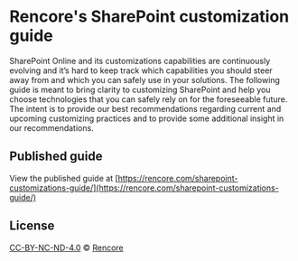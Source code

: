 # Rencore's SharePoint customization guide

SharePoint Online and its customizations capabilities are continuously evolving and it’s hard to keep track which capabilities you should steer away from and which you can safely use in your solutions. The following guide is meant to bring clarity to customizing SharePoint and help you choose technologies that you can safely rely on for the foreseeable future. The intent is to provide our best recommendations regarding current and upcoming customizing practices and to provide some additional insight in our recommendations.

## Published guide

View the published guide at [https://rencore.com/sharepoint-customizations-guide/](https://rencore.com/sharepoint-customizations-guide/)

## License

[CC-BY-NC-ND-4.0](https://creativecommons.org/licenses/by-nc-nd/4.0/) © [Rencore](http://spcaf.com)